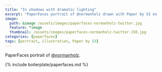 ```yaml
---
title: "In shadows with dramatic lighting"
excerpt: "PaperFaces portrait of @normanholz drawn with Paper by 53 on an iPad."
image: 
  path: &image /assets/images/paperfaces-normanholz-twitter.jpg 
  feature: *image
  thumbnail: /assets/images/paperfaces-normanholz-twitter-150.jpg
categories: [paperfaces]
tags: [portrait, illustration, Paper by 53]
---
```


PaperFaces portrait of [@normanholz](https://twitter.com/normanholz).

{% include boilerplate/paperfaces.md %}
